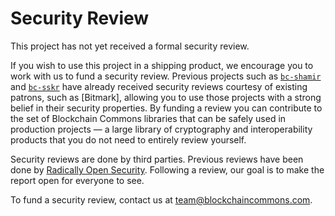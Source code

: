 # Security Review

This project has not yet received a formal security review.

If you wish to use this project in a shipping product, we encourage you to work with us to fund a security review. Previous projects such as [`bc-shamir`](https://github.com/BlockchainCommons/bc-shamir/blob/master/SECURITY-REVIEW.md) and [`bc-sskr`](https://github.com/BlockchainCommons/bc-sskr/blob/master/SECURITY-REVIEW.md) have already received security reviews courtesy of existing patrons, such as [Bitmark], allowing you to use those projects with a strong belief in their security properties. By funding a review you can contribute to the set of Blockchain Commons libraries that can be safely used in production projects — a large library of cryptography and interoperability products that you do not need to entirely review yourself.

Security reviews are done by third parties. Previous reviews have been done by [Radically Open Security](https://radicallyopensecurity.com/). Following a review, our goal is to make the report open for everyone to see.

To fund a security review, contact us at team@blockchaincommons.com.
